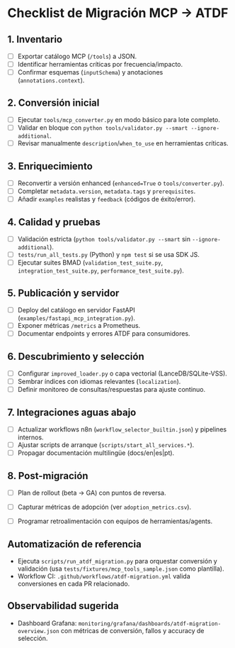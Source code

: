 # Checklist de Migración MCP → ATDF

## 1. Inventario
- [ ] Exportar catálogo MCP (`/tools`) a JSON.
- [ ] Identificar herramientas críticas por frecuencia/impacto.
- [ ] Confirmar esquemas (`inputSchema`) y anotaciones (`annotations.context`).

## 2. Conversión inicial
- [ ] Ejecutar `tools/mcp_converter.py` en modo básico para lote completo.
- [ ] Validar en bloque con `python tools/validator.py --smart --ignore-additional`.
- [ ] Revisar manualmente `description`/`when_to_use` en herramientas críticas.

## 3. Enriquecimiento
- [ ] Reconvertir a versión enhanced (`enhanced=True` o `tools/converter.py`).
- [ ] Completar `metadata.version`, `metadata.tags` y `prerequisites`.
- [ ] Añadir `examples` realistas y `feedback` (códigos de éxito/error).

## 4. Calidad y pruebas
- [ ] Validación estricta (`python tools/validator.py --smart` sin `--ignore-additional`).
- [ ] `tests/run_all_tests.py` (Python) y `npm test` si se usa SDK JS.
- [ ] Ejecutar suites BMAD (`validation_test_suite.py`, `integration_test_suite.py`, `performance_test_suite.py`).

## 5. Publicación y servidor
- [ ] Deploy del catálogo en servidor FastAPI (`examples/fastapi_mcp_integration.py`).
- [ ] Exponer métricas `/metrics` a Prometheus.
- [ ] Documentar endpoints y errores ATDF para consumidores.

## 6. Descubrimiento y selección
- [ ] Configurar `improved_loader.py` o capa vectorial (LanceDB/SQLite-VSS).
- [ ] Sembrar índices con idiomas relevantes (`localization`).
- [ ] Definir monitoreo de consultas/respuestas para ajuste continuo.

## 7. Integraciones aguas abajo
- [ ] Actualizar workflows n8n (`workflow_selector_builtin.json`) y pipelines internos.
- [ ] Ajustar scripts de arranque (`scripts/start_all_services.*`).
- [ ] Propagar documentación multilingüe (docs/en|es|pt).

## 8. Post-migración
- [ ] Plan de rollout (beta → GA) con puntos de reversa.
- [ ] Capturar métricas de adopción (ver `adoption_metrics.csv`).
- [ ] Programar retroalimentación con equipos de herramientas/agents.


## Automatización de referencia
- Ejecuta `scripts/run_atdf_migration.py` para orquestar conversión y validación (usa `tests/fixtures/mcp_tools_sample.json` como plantilla).
- Workflow CI: `.github/workflows/atdf-migration.yml` valida conversiones en cada PR relacionado.

## Observabilidad sugerida
- Dashboard Grafana: `monitoring/grafana/dashboards/atdf-migration-overview.json` con métricas de conversión, fallos y accuracy de selección.
